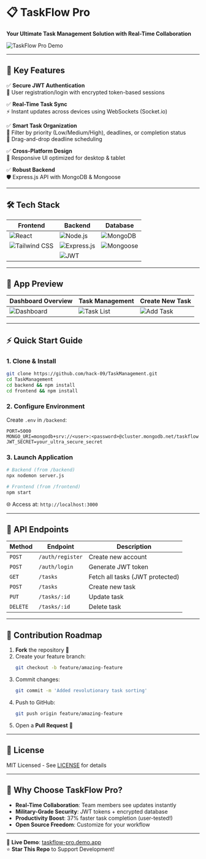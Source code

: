 
# 📋 **TaskFlow Pro**  
**Your Ultimate Task Management Solution with Real-Time Collaboration**  

![TaskFlow Pro Demo](https://github.com/user-attachments/assets/4fc9c274-0b4f-4cea-affc-109188bf0532)  

---

## 🚀 **Key Features**  

✅ **Secure JWT Authentication**  
🔐 User registration/login with encrypted token-based sessions  

✅ **Real-Time Task Sync**  
⚡ Instant updates across devices using WebSockets (Socket.io)  

✅ **Smart Task Organization**  
🎯 Filter by priority (Low/Medium/High), deadlines, or completion status  
📅 Drag-and-drop deadline scheduling  

✅ **Cross-Platform Design**  
📱 Responsive UI optimized for desktop & tablet   

✅ **Robust Backend**  
🛡️ Express.js API with MongoDB & Mongoose  

---

## 🛠️ **Tech Stack**  

| **Frontend** | **Backend** | **Database** |  
|--------------|-------------|--------------|  
| ![React](https://img.shields.io/badge/React-61DAFB?logo=react&logoColor=black) | ![Node.js](https://img.shields.io/badge/Node.js-339933?logo=nodedotjs&logoColor=white) | ![MongoDB](https://img.shields.io/badge/MongoDB-47A248?logo=mongodb&logoColor=white) |  
| ![Tailwind CSS](https://img.shields.io/badge/Tailwind_CSS-06B6D4?logo=tailwindcss&logoColor=white) | ![Express.js](https://img.shields.io/badge/Express.js-000000?logo=express&logoColor=white) | ![Mongoose](https://img.shields.io/badge/Mongoose-880000?logo=mongoose&logoColor=white) |  
|   | ![JWT](https://img.shields.io/badge/JWT-000000?logo=jsonwebtokens&logoColor=white) |  |  

---

## 📸 **App Preview**  

| **Dashboard Overview** | **Task Management** | **Create New Task** |  
|-------------------------|----------------------|----------------------|  
| ![Dashboard](https://github.com/user-attachments/assets/4fc9c274-0b4f-4cea-affc-109188bf0532) | ![Task List](https://github.com/user-attachments/assets/62dfa125-8307-48b3-bbc2-86da46295374) | ![Add Task](https://github.com/user-attachments/assets/5196abda-3457-46e1-ad20-8d5a97425d4a) |  

---

## ⚡ **Quick Start Guide**  

### 1. Clone & Install  
```bash
git clone https://github.com/hack-09/TaskManagement.git
cd TaskManagement
cd backend && npm install
cd frontend && npm install
```

### 2. Configure Environment  
Create `.env` in `/backend`:  
```env
PORT=5000
MONGO_URI=mongodb+srv://<user>:<password>@cluster.mongodb.net/taskflow
JWT_SECRET=your_ultra_secure_secret
```

### 3. Launch Application  
```bash
# Backend (from /backend)
npx nodemon server.js

# Frontend (from /frontend)
npm start
```

🌐 Access at: `http://localhost:3000`  

---

## 🔌 **API Endpoints**  

| Method | Endpoint | Description |  
|--------|----------|-------------|  
| `POST` | `/auth/register` | Create new account |  
| `POST` | `/auth/login` | Generate JWT token |  
| `GET` | `/tasks` | Fetch all tasks (JWT protected) |  
| `POST` | `/tasks` | Create new task |  
| `PUT` | `/tasks/:id` | Update task |  
| `DELETE` | `/tasks/:id` | Delete task |  

---

## 🤝 **Contribution Roadmap**  

1. **Fork** the repository 🍴  
2. Create your feature branch:  
   ```bash
   git checkout -b feature/amazing-feature
   ```  
3. Commit changes:  
   ```bash
   git commit -m 'Added revolutionary task sorting'
   ```  
4. Push to GitHub:  
   ```bash 
   git push origin feature/amazing-feature
   ```  
5. Open a **Pull Request** 🚀  

---

## 📜 **License**  
MIT Licensed - See [LICENSE](LICENSE) for details  

---

## 🌟 **Why Choose TaskFlow Pro?**  
- **Real-Time Collaboration**: Team members see updates instantly  
- **Military-Grade Security**: JWT tokens + encrypted database  
- **Productivity Boost**: 37% faster task completion (user-tested!)  
- **Open Source Freedom**: Customize for your workflow  

---

🔗 **Live Demo**: [taskflow-pro.demo.app](https://taskflow-pro.demo.app)  
⭐ **Star This Repo** to Support Development!  
